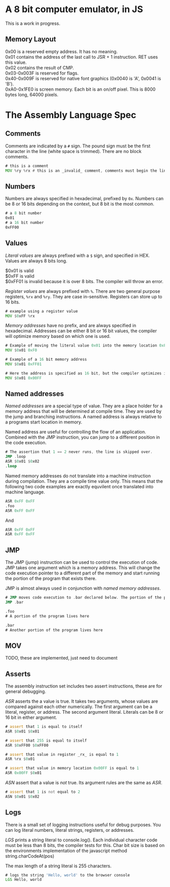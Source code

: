 A 8 bit computer emulator, in JS
=============

This is a work in progress.

Memory Layout
-----------------

0x00 is a reserved empty address. It has no meaning. \
0x01 contains the address of the last call to JSR + 1 instruction. RET  uses this value. \
0x02 contains the result of CMP. \
0x03-0x003F is reserved for flags. \
0x40-0x009F is reserved for native font graphics (0x0040 is 'A', 0x0041 is 'B'). \
0xA0-0x1FE0 is screen memory. Each bit is an on/off pixel. This is 8000 bytes long, 64000 pixels.

The Assembly Language Spec
=============

Comments
-----------------
Comments are indicated by a `#` sign. The pound sign must be the first character in the line (white space is trimmed). There are no block comments.

```asm
# this is a comment
MOV %ry %rx # this is an _invalid_ comment, comments must begin the line
```

Numbers
-----------------
Numbers are always specified in hexadecimal, prefixed by `0x`. Numbers can be 8 or 16 bits depending on the context, but 8 bit is the most common.

```asm
# a 8 bit number
0x01
# a 16 bit number
0xFF00
```

Values
-----------------
*Literal values* are always prefixed with a `$` sign, and specified in HEX. Values are always 8 bits long.

$0x01 is valid \
$0xFF is valid \
$0xFF01 is invalid because it is over 8 bits. The compiler will throw an error.

*Register values* are always prefixed with `%`. There are two general purpose registers, `%rx` and `%ry`. They are case in-sensitive. Registers can store up to 16 bits.

```asm
# example using a register value
MOV $0xFF %rx
```

*Memory addresses* have no prefix, and are always specified in hexadecimal. Addresses can be either 8 bit or 16 bit values, the compiler will optimize memory based on which one is used.

```asm
# Example of moving the literal value 0x01 into the memory location 0xF0. Once compiled this memory address takes up 8 bits.
MOV $0x01 0xF0

# Example of a 16 bit memory address
MOV $0x01 0xFF01

# Here the address is specified as 16 bit, but the compiler optimizes it at compile time to only take up 8 bits.
MOV $0x01 0x00FF
```

Named addresses
------------------
*Named addresses* are a special type of value. They are a place holder for a memory address that will be determined at compile time. They are used by the jump and branching instructions. A named address is always relative to a programs start location in memory.

Named address are useful for controlling the flow of an application. Combined with the JMP instruction, you can jump to a different position in the code execution.

```asm
# The assertion that 1 == 2 never runs, the line is skipped over.
JMP .loop
ASR $0x01 $0x02
.loop
```

Named memory addresses do not translate into a machine instruction during compilation. They are a compile time value only. This means that the following two code examples are exactly equvilent once translated into machine language.

```asm
ASR 0xFF 0xFF
.foo
ASR 0xFF 0xFF
```
And
```asm
ASR 0xFF 0xFF
ASR 0xFF 0xFF
```

JMP
------------------
The *JMP* (jump) instruction can be used to control the execution of code. JMP takes one argument which is a memory address. This will change the code execution pointer to a different part of the memory and start running the portion of the program that exists there.

JMP is almost always used in conjunction with *named memory addresses*.

```asm
# JMP moves code execution to .bar declared below. The portion of the program contained between .foo and .bar will never execute.
JMP .bar

.foo
# A portion of the program lives here

.bar
# Another portion of the program lives here
```


MOV
------------------
TODO, these are implemented, just need to document

Asserts
-----------------------
The assembly instruction set includes two assert instructions, these are for general debugging.

*ASR* asserts the a value is true. It takes two arguments, whose values are compared against each other numerically. The first argument can be a literal, register, or address. The second argument literal. Literals can be 8 or 16 bit in either argument.

```asm
# assert that 1 is equal to itself
ASR $0x01 $0x01

# assert that 255 is equal to itself
ASR $0xFF00 $0xFF00

# assert that value in register _rx_ is equal to 1
ASR %rx $0x01

# assert that value in memory location 0x00FF is equal to 1
ASR 0x00FF $0x01
```

*ASN* assert that a value is _not_ true. Its argument rules are the same as *ASR*.

```asm
# assert that 1 is not equal to 2
ASN $0x01 $0x02
```

Logs
-----------------
There is a small set of logging instructions useful for debug purposes. You can log literal numbers, literal strings, registers, or addresses.

*LGS* prints a string literal to console.log(). Each individual character code must be less than 8 bits, the compiler tests for this. Char bit size is based on the environments implementation of the javascript method string.charCodeAt(pos)

The max length of a string literal is 255 characters.

```asm
# logs the string 'Hello, world' to the browser console
LGS Hello, world
```
